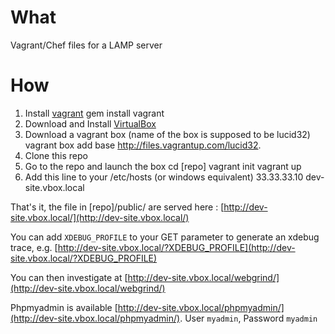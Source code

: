 What
====
Vagrant/Chef files for a LAMP server

How
===
1. Install [vagrant](http://vagrantup.com/)
    gem install vagrant
2. Download and Install [VirtualBox](http://www.virtualbox.org/)
3. Download a vagrant box (name of the box is supposed to be lucid32)
    vagrant box add base http://files.vagrantup.com/lucid32.
4. Clone this repo
5. Go to the repo and launch the box
    cd [repo]
    vagrant init
    vagrant up
6. Add this line to your /etc/hosts (or windows equivalent)
    33.33.33.10 dev-site.vbox.local

That's it, the file in [repo]/public/ are served here : [http://dev-site.vbox.local/](http://dev-site.vbox.local/)

You can add `XDEBUG_PROFILE` to your GET parameter to generate an xdebug trace, e.g. [http://dev-site.vbox.local/?XDEBUG_PROFILE](http://dev-site.vbox.local/?XDEBUG_PROFILE)

You can then investigate at [http://dev-site.vbox.local/webgrind/](http://dev-site.vbox.local/webgrind/)

Phpmyadmin is available [http://dev-site.vbox.local/phpmyadmin/](http://dev-site.vbox.local/phpmyadmin/). User `myadmin`, Password `myadmin`
